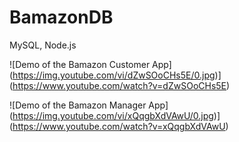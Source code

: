 # BamazonDB
MySQL, Node.js


![Demo of the Bamazon Customer App]
(https://img.youtube.com/vi/dZwSOoCHs5E/0.jpg)]
(https://www.youtube.com/watch?v=dZwSOoCHs5E)


![Demo of the Bamazon Manager App]
(https://img.youtube.com/vi/xQqgbXdVAwU/0.jpg)]
(https://www.youtube.com/watch?v=xQqgbXdVAwU)